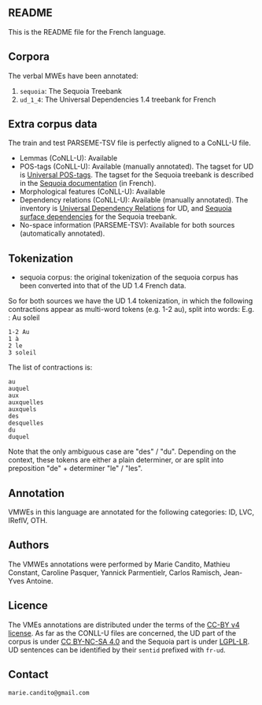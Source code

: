 README
------
This is the README file for the French language.


Corpora
-------
The verbal MWEs have been annotated:
1. `sequoia`: The Sequoia Treebank
2. `ud_1_4`: The Universal Dependencies 1.4 treebank for French


Extra corpus data
-----------------
The train and test PARSEME-TSV file is perfectly aligned to a CoNLL-U file. 

* Lemmas (CoNLL-U): Available
* POS-tags (CoNLL-U): Available (manually annotated). The tagset for UD is [Universal POS-tags](http://universaldependencies.org/u/pos). The tagset for the Sequoia treebank is described in the [Sequoia documentation](http://passage.inria.fr/deepwiki/node/594#Categories_morpho-syntaxiques) (in French).
* Morphological features (CoNLL-U): Available
* Dependency relations (CoNLL-U): Available (manually annotated). The inventory is [Universal Dependency Relations](http://universaldependencies.org/u/dep) for UD, and [Sequoia surface dependencies](http://passage.inria.fr/deepwiki/node/594#Fonctions_grammaticales) for the Sequoia treebank. 
* No-space information (PARSEME-TSV): Available for both sources (automatically annotated).


Tokenization
------------
* sequoia corpus: the original tokenization of the sequoia corpus has been converted into that of the UD 1.4 French data.

So for both sources we have the UD 1.4 tokenization, in which the following contractions appear as multi-word tokens (e.g. 1-2 au), split into words:
E.g. : Au soleil
```
1-2 Au
1 à
2 le
3 soleil
```

The list of contractions is:
```
au
auquel
aux
auxquelles
auxquels
des
desquelles
du
duquel
```

Note that the only ambiguous case are "des" / "du". Depending on the context, these tokens are either a plain determiner, or are split into preposition "de" + determiner "le" / "les".

Annotation
----------
VMWEs in this language are annotated for the following categories: ID, LVC, IReflV, OTH.

Authors
----------
The VMWEs annotations were performed by Marie Candito, Mathieu Constant, Caroline Pasquer, Yannick Parmentielr, Carlos Ramisch, Jean-Yves Antoine.

Licence
----------
The VMEs annotations are distributed under the terms of the [CC-BY v4 license](https://creativecommons.org/licenses/by/4.0/). As far as the CONLL-U files are concerned, the UD part of the corpus is under [CC BY-NC-SA 4.0](https://creativecommons.org/licenses/by-nc-sa/4.0/) and the Sequoia part is under [LGPL-LR](http://infolingu.univ-mlv.fr/DonneesLinguistiques/Lexiques-Grammaires/lgpllr.html). UD sentences can be identified by their `sentid` prefixed with `fr-ud`.
 
Contact
----------
`marie.candito@gmail.com`

